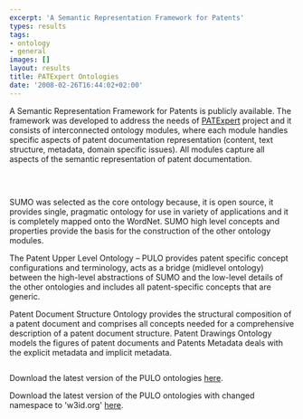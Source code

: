 ```yaml
---
excerpt: 'A Semantic Representation Framework for Patents'
types: results
tags:
- ontology
- general
images: []
layout: results
title: PATExpert Ontologies
date: '2008-02-26T16:44:02+02:00'
---
```

<p>A Semantic Representation Framework for Patents is publicly available. The framework was developed to address the needs of <a href="http://www.patexpert.org" target="_blank">PATExpert</a> project and it consists of interconnected ontology modules, where each module handles specific aspects of patent documentation representation (content, text structure, metadata, domain specific issues). <!--break-->All modules capture all aspects of the semantic representation of patent documentation.</p><p>&nbsp;</p><p><img align="middle" alt="" src="/images/general_framework.bmp" /></p><p>SUMO was selected as the core ontology because, it is open source, it provides single, pragmatic ontology for use in variety of applications and it is completely mapped onto the WordNet. SUMO high level concepts and properties provide the basis for the construction of the other ontology modules.</p><p>The Patent Upper Level Ontology &ndash; PULO provides patent specific concept configurations and terminology, acts as a bridge (midlevel ontology) between the high-level abstractions of SUMO and the low-level details of the other ontologies and includes all patent-specific concepts that are generic.</p><p>Patent Document Structure Ontology provides the structural composition of a patent document and comprises all concepts needed for a comprehensive description of a patent document structure. Patent Drawings Ontology models the figures of patent documents and Patents Metadata deals with the explicit metadata and implicit metadata.</p><p><img align="middle" alt="" src="/files/ontology_tree.png" /></p><p>Download the latest version of the PULO ontologies <a href="/files/ontologies.rar">here</a>.</p><p>Download the latest version of the PULO ontologies with changed namespace to &#39;w3id.org&#39; <a href="/files/ontologies_w3id.org.7z">here</a>.</p>
